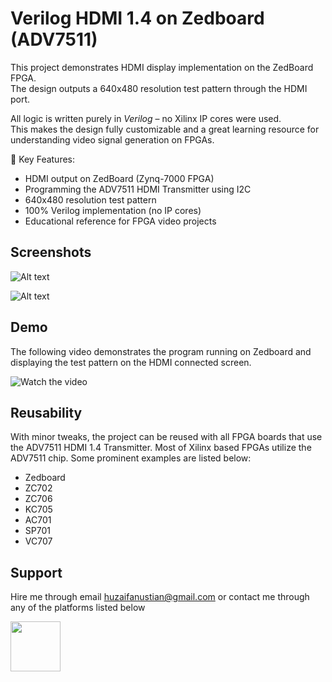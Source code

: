 
# Verilog HDMI 1.4 on Zedboard (ADV7511)

This project demonstrates HDMI display implementation on the ZedBoard FPGA.  
The design outputs a 640x480 resolution test pattern through the HDMI port.  

All logic is written purely in *Verilog* – no Xilinx IP cores were used.  
This makes the design fully customizable and a great learning resource for understanding video signal generation on FPGAs.  

🔹 Key Features:  
- HDMI output on ZedBoard (Zynq-7000 FPGA)
- Programming the ADV7511 HDMI Transmitter using I2C  
- 640x480 resolution test pattern 
- 100% Verilog implementation (no IP cores)  
- Educational reference for FPGA video projects  


## Screenshots

![Alt text](images/colored.png)

![Alt text](media/grayscale.png)

## Demo

The following video demonstrates the program running on Zedboard and displaying the test pattern on the HDMI connected screen.

![Watch the video](https://www.youtube.com/shorts/rypr4o7kEKw)

## Reusability

With minor tweaks, the project can be reused with all FPGA boards that use the ADV7511 HDMI 1.4 Transmitter. Most of Xilinx based FPGAs utilize the ADV7511 chip. Some prominent examples are listed below:

- Zedboard 
- ZC702
- ZC706
- KC705
- AC701
- SP701
- VC707

## Support

Hire me through email huzaifanustian@gmail.com or contact me through any of the platforms listed below

<a href="https://www.fiverr.com/s/Q7V2NLj">
  <img src="https://logos-world.net/wp-content/uploads/2020/12/Fiverr-Symbol.png" width="80">
</a>
